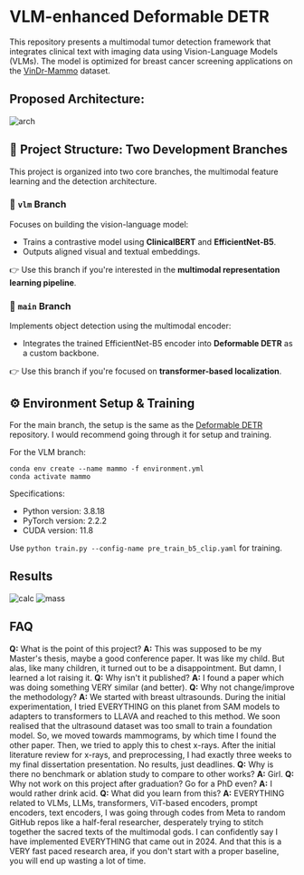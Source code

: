 # VLM-enhanced Deformable DETR

This repository presents a multimodal tumor detection framework that integrates clinical text with imaging data using Vision-Language Models (VLMs). The model is optimized for breast cancer screening applications on the [VinDr-Mammo](https://physionet.org/content/vindr-mammo/) dataset.

## Proposed Architecture:

![arch](https://github.com/user-attachments/assets/72fc0c43-10ba-4d8d-8d8b-9257d58aa80b)


## 🌿 Project Structure: Two Development Branches

This project is organized into two core branches, the multimodal feature learning and the detection architecture.

### 🔹 `vlm` Branch
Focuses on building the vision-language model:
- Trains a contrastive model using **ClinicalBERT** and **EfficientNet-B5**.
- Outputs aligned visual and textual embeddings.

👉 Use this branch if you're interested in the **multimodal representation learning pipeline**.

### 🔹 `main` Branch
Implements object detection using the multimodal encoder:
- Integrates the trained EfficientNet-B5 encoder into **Deformable DETR** as a custom backbone.

👉 Use this branch if you're focused on **transformer-based localization**.

## ⚙️ Environment Setup & Training
For the main branch, the setup is the same as the [Deformable DETR](https://github.com/fundamentalvision/Deformable-DETR) repository. I would recommend going through it for setup and training.

For the VLM branch:
```
conda env create --name mammo -f environment.yml
conda activate mammo
```
Specifications:

- Python version: 3.8.18
- PyTorch version: 2.2.2
- CUDA version: 11.8

Use `python train.py --config-name pre_train_b5_clip.yaml` for training.

## Results

![calc](https://github.com/user-attachments/assets/8fcba737-44e4-4475-b6e9-cc4bb0ab9ca2)
![mass](https://github.com/user-attachments/assets/5d143999-f54d-420a-a62a-03bb1de54d81)

## FAQ
**Q:** What is the point of this project? **A:** This was supposed to be my Master's thesis, maybe a good conference paper. It was like my child. But alas, like many children, it turned out to be a disappointment. But damn, I learned a lot raising it.
**Q:** Why isn't it published? **A:** I found a paper which was doing something VERY similar (and better).
**Q:** Why not change/improve the methodology? **A:** We started with breast ultrasounds. During the initial experimentation, I tried EVERYTHING on this planet from SAM models to adapters to transformers to LLAVA and reached to this method. We soon realised that the ultrasound dataset was too small to train a foundation model. So, we moved towards mammograms, by which time I found the other paper. Then, we tried to apply  this to chest x-rays. After the initial literature review for x-rays, and preprocessing, I had exactly three weeks to my final dissertation presentation. No results, just deadlines.
**Q:** Why is there no benchmark or ablation study to compare to other works? **A:** Girl.
**Q:** Why not work on this project after graduation? Go for a PhD even? **A:** I would rather drink acid.
**Q:** What did you learn from this? **A:** EVERYTHING related to VLMs, LLMs, transformers, ViT-based encoders, prompt encoders, text encoders, I was going through codes from Meta to random GitHub repos like a half-feral researcher, desperately trying to stitch together the sacred texts of the multimodal gods. I can confidently say I have implemented EVERYTHING that came out in 2024. And that this is a VERY fast paced research area, if you don't start with a proper baseline, you will end up wasting a lot of time.
